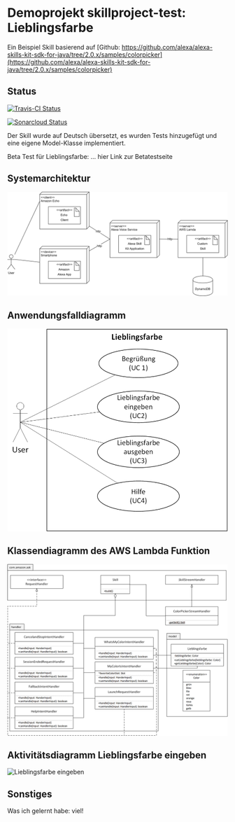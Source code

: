 
# Demoprojekt skillproject-test: Lieblingsfarbe

Ein Beispiel Skill basierend auf [Github: https://github.com/alexa/alexa-skills-kit-sdk-for-java/tree/2.0.x/samples/colorpicker](https://github.com/alexa/alexa-skills-kit-sdk-for-java/tree/2.0.x/samples/colorpicker)

## Status
[![Travis-CI Status](https://travis-ci.org/sweIhm-ws2018-19/skillproject-test.svg?branch=master)](https://travis-ci.org/sweIhm-ws2018-19/skillproject-test)

[![Sonarcloud Status](https://sonarcloud.io/api/project_badges/measure?project=sweIhm_ws2018_19:lieblingsfarbe&metric=alert_status)](https://sonarcloud.io/dashboard?id=sweIhm_ws2018_19:lieblingsfarbe)


Der Skill wurde auf Deutsch übersetzt, es wurden Tests hinzugefügt und eine eigene Model-Klasse implementiert. 


Beta Test für Lieblingsfarbe: ... hier Link zur Betatestseite 

## Systemarchitektur
<img src="images/SystemkontextAlexaSkill.png" alt="Systemkontext" class="inline"/>

## Anwendungsfalldiagramm
<img src="images/AlexaSkill_Anwendungsfalldiagramm.png" alt="Anwendungsfalldiagramm" class="inline"/>

## Klassendiagramm des AWS Lambda Funktion
<img src="images/LieblingsfarbeSkillKlassenmodell.png" alt="Klassenmodell" class="inline"/>

## Aktivitätsdiagramm Lieblingsfarbe eingeben
<img src="images/AlexaSkill_Aktivitätsdiagramm.png" alt="Lieblingsfarbe eingeben" class="inline"/>

## Sonstiges
Was ich gelernt habe: viel!
